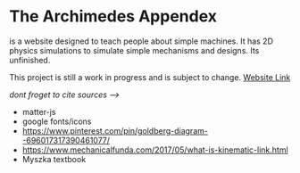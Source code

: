 # The Archimedes Appendex
is a website designed to teach people about simple machines. It has 2D physics simulations to simulate simple mechanisms and designs. Its unfinished.

This project is still a work in progress and is subject to change. [Website Link](https://ojowaa.github.io/)

*dont froget to cite sources -->*
- matter-js
- google fonts/icons
- https://www.pinterest.com/pin/goldberg-diagram--696017317390461077/
- https://www.mechanicalfunda.com/2017/05/what-is-kinematic-link.html
- Myszka textbook
